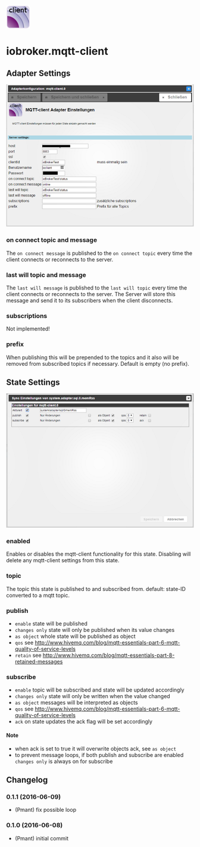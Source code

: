 ![Logo](admin/mqtt-client.png)
# iobroker.mqtt-client

## Adapter Settings
![Adapter](settings.png)

### on connect topic and message
The ```on connect message``` is published to the ```on connect topic``` every time the client connects or reconnects to the server.

### last will topic and message
The ```last will message``` is published to the ```last will topic``` every time the client connects or reconnects to the server.
The Server will store this message and send it to its subscribers when the client disconnects.

### subscriptions 
Not implemented!

### prefix
When publishing this will be prepended to the topics and it also will be removed from subscribed topics if necessary.
Default is empty (no prefix).

## State Settings
![State](dialog.png)

### enabled
Enables or disables the mqtt-client functionality for this state. 
Disabling will delete any mqtt-client settings from this state.

### topic
The topic this state is published to and subscribed from.
default: state-ID converted to a mqtt topic.

### publish
* ```enable``` state will be published
* ```changes only``` state will only be published when its value changes
* ```as object``` whole state will be published as object
* ```qos``` see <http://www.hivemq.com/blog/mqtt-essentials-part-6-mqtt-quality-of-service-levels>
* ```retain``` see <http://www.hivemq.com/blog/mqtt-essentials-part-8-retained-messages>

### subscribe
* ```enable``` topic will be subscribed and state will be updated accordingly
* ```changes only``` state will only be written when the value changed
* ```as object``` messages will be interpreted as objects
* ```qos``` see <http://www.hivemq.com/blog/mqtt-essentials-part-6-mqtt-quality-of-service-levels>
* ```ack``` on state updates the ack flag will be set accordingly

#### Note
* when ack is set to true it will overwrite objects ack, see ```as object```
* to prevent message loops, if both publish and subscribe are enabled ```changes only``` is always on for subscribe

## Changelog

### 0.1.1 (2016-06-09)
* (Pmant) fix possible loop

### 0.1.0 (2016-06-08)
* (Pmant) initial commit
